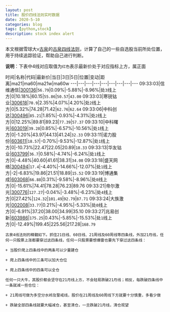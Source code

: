 ```yaml
---
layout: post
title: 股价四线法则实时数据
date: 2020-5-10
categories: blog
tags: [python,stock]
description: stock index alert
---
```



本文根据雪球大v[古泉](https://xueqiu.com/u/7148646888)的[古泉四线法则](https://xueqiu.com/7148646888/130498192)，计算了自己的一些自选股当前所处位置，用于持续追踪验证，帮助自己进行判断。

**说明**：下表中4线对应取值为`红色`表示最新价处于对应指标上方，属正面

时间|名称|代码|最新价|当日|3日|5日|位置|变动|距离|ma21|ma60|ma21w|ma60w
---|---|---|---|---|---|---|---|---
09:33:03|信维通信|[300136](https://xueqiu.com/S/SZ300136)|`56.79`|0.09%|-5.88%|-8.96%|处`3`线上方|0|10.18%|60.15|`55.86`|`50.57`|`43.00`
09:33:03|寒锐钴业|[300618](https://xueqiu.com/S/SZ300618)|`70.9`|2.35%|4.07%|4.20%|处`2`线上方|0|5.32%|74.28|71.42|`62.76`|`62.64`
09:33:06|中科创达|[300496](https://xueqiu.com/S/SZ300496)|`85.21`|1.85%|-0.93%|-4.31%|处`2`线上方|0|12.25%|89.81|89.23|`77.39`|`57.37`
09:33:10|中科曙光|[603019](https://xueqiu.com/S/SH603019)|`39.28`|0.85%|-6.57%|-10.56%|处`1`线上方|0|-1.20%|43.97|44.13|41.24|`32.33`
09:33:11|诺力股份|[603611](https://xueqiu.com/S/SH603611)|`18.57`|-0.70%|-9.53%|-12.87%|处`1`线上方|0|-10.73%|22.47|22.05|20.89|`18.33`
09:33:13|华友钴业|[603799](https://xueqiu.com/S/SH603799)|`36.7`|0.58%|-4.74%|-6.24%|处`1`线上方|0|-4.48%|40.60|41.61|38.31|`34.08`
09:33:18|盛天网络|[300494](https://xueqiu.com/S/SZ300494)|`17.4`|-4.40%|-14.66%|-12.07%|处`1`线上方|-2|-6.83%|19.86|21.51|18.89|`15.52`
09:33:19|博通集成|[603068](https://xueqiu.com/S/SH603068)|`66.88`|0.31%|-9.58%|-8.96%|处`0`线上方|0|-15.61%|74.41|78.28|76.23|89.76
09:33:21|帝尔激光|[300776](https://xueqiu.com/S/SZ300776)|`127.27`|-0.04%|-3.48%|-6.23%|处`4`线上方|0|27.42%|`124.32`|`101.49`|`92.79`|`87.71`
09:33:24|大族激光|[002008](https://xueqiu.com/S/SZ002008)|`33.77`|0.21%|-4.95%|-5.33%|处`0`线上方|0|-6.91%|37.20|38.00|34.99|35.10
09:33:27|兆易创新|[603986](https://xueqiu.com/S/SH603986)|`175.25`|0.43%|-5.85%|-15.53%|处`1`线上方|0|-12.49%|199.45|225.56|217.28|`168.79`

```
古泉4线法则的精髓如下。抓住21日线、60日线、21周线及60周线等四条线，外加21月线，任何一只股票上涨都要穿过这四条线，任何一只股票要想爆雷也要先下穿过这四条线：

+ 当股价爬上四条线中的两条可以少量建仓

+ 爬上四条线中的三条可以加大仓位

+ 爬上四条线中的四条可以全仓

任何一只大牛，其股价都会坚守在21月线上方，不会轻易跌破21月线；相反，每跌破四条线中一条就减一些仓位：

+ 21周线可做为多空分水岭及警戒线，股价在21周线及60周线下方就要十分慎重，多看少做

+ 跌破全部四条线就要大幅减仓，甚至清仓，一旦跌破21月线，清仓观望
```